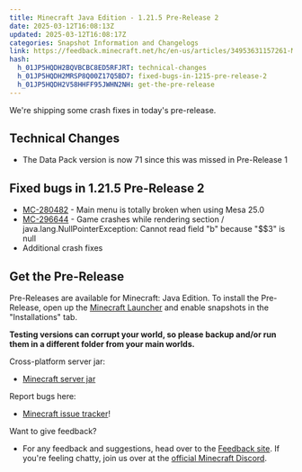 ```yaml
---
title: Minecraft Java Edition - 1.21.5 Pre-Release 2
date: 2025-03-12T16:08:13Z
updated: 2025-03-12T16:08:17Z
categories: Snapshot Information and Changelogs
link: https://feedback.minecraft.net/hc/en-us/articles/34953631157261-Minecraft-Java-Edition-1-21-5-Pre-Release-2
hash:
  h_01JP5HQDH2BQVBCBC8ED5RFJRT: technical-changes
  h_01JP5HQDH2MRSP8Q00Z17Q5BD7: fixed-bugs-in-1215-pre-release-2
  h_01JP5HQDH2V58HHFF95JWHN2NH: get-the-pre-release
---
```


We're shipping some crash fixes in today's pre-release.

## Technical Changes

- The Data Pack version is now 71 since this was missed in Pre-Release 1

## Fixed bugs in 1.21.5 Pre-Release 2

- [MC-280482](https://bugs.mojang.com/browse/MC-280482) - Main menu is totally broken when using Mesa 25.0
- [MC-296644](https://bugs.mojang.com/browse/MC-296644) - Game crashes while rendering section / java.lang.NullPointerException: Cannot read field "b" because "\$\$3" is null
- Additional crash fixes

## Get the Pre-Release

Pre-Releases are available for Minecraft: Java Edition. To install the Pre-Release, open up the [Minecraft Launcher](https://www.minecraft.net/content/minecraft-net/language-masters/download) and enable snapshots in the "Installations" tab.

**Testing versions can corrupt your world, so please backup and/or run them in a different folder from your main worlds.**

Cross-platform server jar:

- [Minecraft server jar](https://piston-data.mojang.com/v1/objects/7a6ec51f9e3095a8d2406042760d2989a1e8ad2b/server.jar)

Report bugs here:

- [Minecraft issue tracker](https://bugs.mojang.com/projects/MC/summary)!

Want to give feedback?

- For any feedback and suggestions, head over to the [Feedback site](https://feedback.minecraft.net/). If you're feeling chatty, join us over at the [official Minecraft Discord](https://discordapp.com/invite/minecraft).
